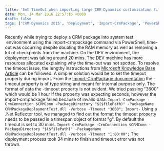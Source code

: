 ```yaml
---
title: 'Set TimeOut when importing large CRM Dynamics customisation file'
date: Mon, 14 Mar 2016 22:57:16 +0000
draft: false
tags: ['CRM Dynamics 2015', 'Deployment', 'Import-CrmPackage', 'PowerShell', 'Timeout PowerShell Import Package']
---
```


Recently while trying to deploy a CRM package into system test  environment using the import-crmpackage command via PowerShell, time-out was occurring despite doubling the RAM memory as well as removing a lot of checkpoints from the machine. On the DEV environment, the deployment was taking around 20 mins. The DEV machine has more resources allocated explaining why the time-out was not spotted. To resolve the timeout issue, the lengthy instructions from [Microsoft Knowledge Base Article](https://support.microsoft.com/en-us/kb/918609) can be followed. A simpler solution would be to set the timeout property during import. From the [Import-CrmPackage documentation](https://technet.microsoft.com/en-us/library/dn756301.aspx) the -timeout property is of type string and meant for internal purpose only. The format of data the -timeout property is not evident. We tried passing "3600" which would be 1 hour if the property was expecting seconds, however the import-crmpackage failed because of invalid data. `Import-CrmPackage -CrmConnection $CRMConn -PackageDirectory "$($filePath)" -PackageName CRMPackageDeploymentTest.dll -Verbose -Timeout "3600"; Import-` Using a .Net Reflector tool, we managed to find out the format the timeout property needs to be passed is a timespan object of format "g". By default the timeout is set to 30 mins. `Import-CrmPackage -CrmConnection $CRMConn -PackageDirectory "$($filePath)" -PackageName CRMPackageDeploymentTest.dll -Verbose -Timeout "1:00:00";` The deployment process took 34 mins to finish and timeout error was not thrown.
